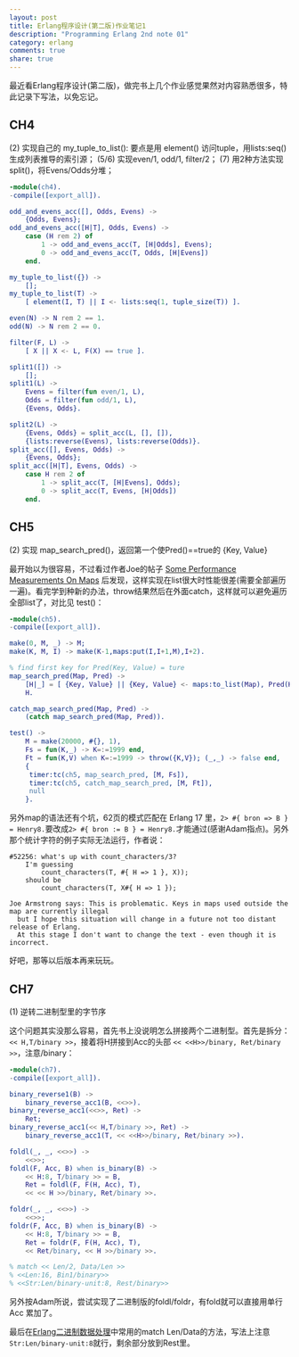 ```yaml
---
layout: post
title: Erlang程序设计(第二版)作业笔记1
description: "Programming Erlang 2nd note 01"
category: erlang
comments: true
share: true
---
```


最近看Erlang程序设计(第二版)，做完书上几个作业感觉果然对内容熟悉很多，特此记录下写法，以免忘记。

## CH4

(2) 实现自己的 my_tuple_to_list(): 要点是用 element() 访问tuple，用lists:seq()生成列表推导的索引源；
(5/6) 实现even/1, odd/1, filter/2；
(7) 用2种方法实现split()，将Evens/Odds分堆；

~~~erlang
-module(ch4).
-compile([export_all]).

odd_and_evens_acc([], Odds, Evens) ->
	{Odds, Evens};
odd_and_evens_acc([H|T], Odds, Evens) ->
	case (H rem 2) of
		1 -> odd_and_evens_acc(T, [H|Odds], Evens);
		0 -> odd_and_evens_acc(T, Odds, [H|Evens])
	end.

my_tuple_to_list({}) ->
	[];
my_tuple_to_list(T) ->
	[ element(I, T) || I <- lists:seq(1, tuple_size(T)) ].

even(N) -> N rem 2 == 1.
odd(N) -> N rem 2 == 0.

filter(F, L) ->
	[ X || X <- L, F(X) == true ].

split1([]) ->
	[];
split1(L) ->
	Evens = filter(fun even/1, L),
	Odds = filter(fun odd/1, L),
	{Evens, Odds}.

split2(L) ->
	{Evens, Odds} = split_acc(L, [], []),
	{lists:reverse(Evens), lists:reverse(Odds)}.
split_acc([], Evens, Odds) ->
	{Evens, Odds};
split_acc([H|T], Evens, Odds) ->
	case H rem 2 of
		1 -> split_acc(T, [H|Evens], Odds);
		0 -> split_acc(T, Evens, [H|Odds])
	end.
~~~

## CH5

(2) 实现 map_search_pred()，返回第一个使Pred()==true的 {Key, Value}

最开始以为很容易，不过看过作者Joe的帖子 [Some Performance Measurements On Maps](http://joearms.github.io/2015/01/08/Some_Performance-Measurements-On-Maps.html) 后发现，这样实现在list很大时性能很差(需要全部遍历一遍)。看完学到种新的办法，throw结果然后在外面catch，这样就可以避免遍历全部list了，对比见 test()：

~~~erlang
-module(ch5).
-compile([export_all]).

make(0, M, _) -> M;
make(K, M, I) -> make(K-1,maps:put(I,I+1,M),I+2).

% find first key for Pred(Key, Value) = ture
map_search_pred(Map, Pred) ->
	[H|_] = [ {Key, Value} || {Key, Value} <- maps:to_list(Map), Pred(Key, Value) =:= true ],
	H.

catch_map_search_pred(Map, Pred) ->
	(catch map_search_pred(Map, Pred)).

test() ->
	M = make(20000, #{}, 1),
	Fs = fun(K,_) -> K=:=1999 end,
	Ft = fun(K,V) when K=:=1999 -> throw({K,V}); (_,_) -> false end,
	{
	 timer:tc(ch5, map_search_pred, [M, Fs]),
	 timer:tc(ch5, catch_map_search_pred, [M, Ft]),
	 null
	}.
~~~

另外map的语法还有个坑，62页的模式匹配在 Erlang 17 里，`2> #{ bron => B } = Henry8.`要改成`2> #{ bron := B } = Henry8.`才能通过(感谢Adam指点)。另外那个统计字符的例子实际无法运行，作者说：

~~~
#52256: what's up with count_characters/3?
	I'm guessing
		count_characters(T, #{ H => 1 }, X));
	should be
		count_characters(T, X#{ H => 1 });

Joe Armstrong says: This is problematic. Keys in maps used outside the map are currently illegal
  but I hope this situation will change in a future not too distant release of Erlang.
  At this stage I don't want to change the text - even though it is incorrect.
~~~

好吧，那等以后版本再来玩玩。

## CH7

(1) 逆转二进制型里的字节序

这个问题其实没那么容易，首先书上没说明怎么拼接两个二进制型。首先是拆分：`<< H,T/binary >>`，接着将H拼接到Acc的头部 `<< <<H>>/binary, Ret/binary >>`，注意/binary：

~~~erlang
-module(ch7).
-compile([export_all]).

binary_reverse1(B) ->
	binary_reverse_acc1(B, <<>>).
binary_reverse_acc1(<<>>, Ret) ->
	Ret;
binary_reverse_acc1(<< H,T/binary >>, Ret) ->
	binary_reverse_acc1(T, << <<H>>/binary, Ret/binary >>).

foldl(_, _, <<>>) ->
	<<>>;
foldl(F, Acc, B) when is_binary(B) ->
	<< H:8, T/binary >> = B,
	Ret = foldl(F, F(H, Acc), T),
	<< << H >>/binary, Ret/binary >>.

foldr(_, _, <<>>) ->
	<<>>;
foldr(F, Acc, B) when is_binary(B) ->
	<< H:8, T/binary >> = B,
	Ret = foldr(F, F(H, Acc), T),
	<< Ret/binary, << H >>/binary >>.

% match << Len/2, Data/Len >>
% <<Len:16, Bin1/binary>>
% <<Str:Len/binary-unit:8, Rest/binary>>
~~~

另外按Adam所说，尝试实现了二进制版的foldl/foldr，有fold就可以直接用单行 Acc 累加了。

最后在[Erlang二进制数据处理](http://www.cnblogs.com/me-sa/archive/2011/12/25/erlang0024.html)中常用的match Len/Data的方法，写法上注意`Str:Len/binary-unit:8`就行，剩余部分放到Rest里。
